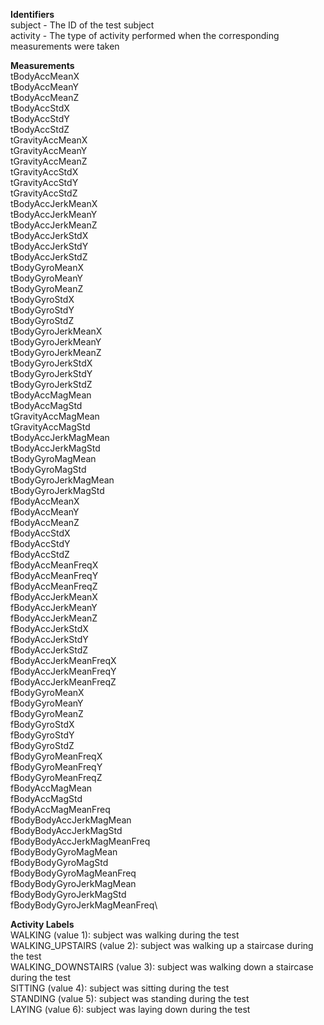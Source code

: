 **Identifiers**\
subject - The ID of the test subject\
activity - The type of activity performed when the corresponding measurements were taken

**Measurements**\
tBodyAccMeanX\
tBodyAccMeanY\
tBodyAccMeanZ\
tBodyAccStdX\
tBodyAccStdY\
tBodyAccStdZ\
tGravityAccMeanX\
tGravityAccMeanY\
tGravityAccMeanZ\
tGravityAccStdX\
tGravityAccStdY\
tGravityAccStdZ\
tBodyAccJerkMeanX\
tBodyAccJerkMeanY\
tBodyAccJerkMeanZ\
tBodyAccJerkStdX\
tBodyAccJerkStdY\
tBodyAccJerkStdZ\
tBodyGyroMeanX\
tBodyGyroMeanY\
tBodyGyroMeanZ\
tBodyGyroStdX\
tBodyGyroStdY\
tBodyGyroStdZ\
tBodyGyroJerkMeanX\
tBodyGyroJerkMeanY\
tBodyGyroJerkMeanZ\
tBodyGyroJerkStdX\
tBodyGyroJerkStdY\
tBodyGyroJerkStdZ\
tBodyAccMagMean\
tBodyAccMagStd\
tGravityAccMagMean\
tGravityAccMagStd\
tBodyAccJerkMagMean\
tBodyAccJerkMagStd\
tBodyGyroMagMean\
tBodyGyroMagStd\
tBodyGyroJerkMagMean\
tBodyGyroJerkMagStd\
fBodyAccMeanX\
fBodyAccMeanY\
fBodyAccMeanZ\
fBodyAccStdX\
fBodyAccStdY\
fBodyAccStdZ\
fBodyAccMeanFreqX\
fBodyAccMeanFreqY\
fBodyAccMeanFreqZ\
fBodyAccJerkMeanX\
fBodyAccJerkMeanY\
fBodyAccJerkMeanZ\
fBodyAccJerkStdX\
fBodyAccJerkStdY\
fBodyAccJerkStdZ\
fBodyAccJerkMeanFreqX\
fBodyAccJerkMeanFreqY\
fBodyAccJerkMeanFreqZ\
fBodyGyroMeanX\
fBodyGyroMeanY\
fBodyGyroMeanZ\
fBodyGyroStdX\
fBodyGyroStdY\
fBodyGyroStdZ\
fBodyGyroMeanFreqX\
fBodyGyroMeanFreqY\
fBodyGyroMeanFreqZ\
fBodyAccMagMean\
fBodyAccMagStd\
fBodyAccMagMeanFreq\
fBodyBodyAccJerkMagMean\
fBodyBodyAccJerkMagStd\
fBodyBodyAccJerkMagMeanFreq\
fBodyBodyGyroMagMean\
fBodyBodyGyroMagStd\
fBodyBodyGyroMagMeanFreq\
fBodyBodyGyroJerkMagMean\
fBodyBodyGyroJerkMagStd\
fBodyBodyGyroJerkMagMeanFreq\

**Activity Labels**\
WALKING (value 1): subject was walking during the test\
WALKING_UPSTAIRS (value 2): subject was walking up a staircase during the test\
WALKING_DOWNSTAIRS (value 3): subject was walking down a staircase during the test\
SITTING (value 4): subject was sitting during the test\
STANDING (value 5): subject was standing during the test\
LAYING (value 6): subject was laying down during the test
